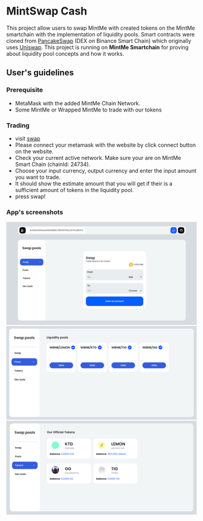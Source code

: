 # MintSwap Cash

This project allow users to swap MintMe with created tokens on the MintMe smartchain with the implementation of liquidity pools. Smart contracts were cloned from [PancakeSwap](https://pancakeswap.finance/) (DEX on Binance Smart Chain) which originally uses [Uniswap](https://uniswap.org/). This project is running on **MintMe Smartchain** for proving about liquidity pool concepts and how it works.

## User's guidelines

### Prerequisite
- MetaMask with the added MintMe Chain Network. 
- Some MintMe or Wrapped MintMe to trade with our tokens

### Trading
- visit [swap](https://mintswap.cash/app)
- Please connect your metamask with the website by click connect button on the website.
- Check your current active network. Make sure your are on MintMe Smart Chain (chainId: 24734).
- Choose your input currency, output currency and enter the input amount you want to trade.
- It should show the estimate amount that you will get if their is a sufficient amount of tokens in the liquidity pool.
- press swap!

### App's screenshots
![Trading](https://github.com/MintSwapCash/swap-frontend/blob/main/screenshots/Screen%20Shot%202564-10-24%20at%2013.38.18.png)
![Pools](https://github.com/MintSwapCash/swap-frontend/blob/main/screenshots/Screen%20Shot%202564-10-24%20at%2013.38.33.png)
![Tokens](https://github.com/MintSwapCash/swap-frontend/blob/main/screenshots/Screen%20Shot%202564-10-24%20at%2013.38.46.png)
